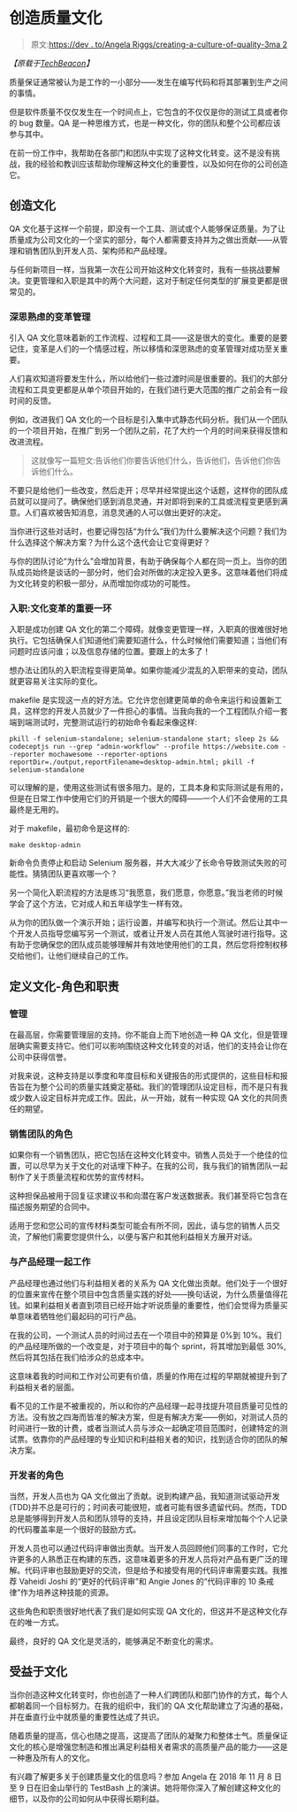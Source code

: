 # 创造质量文化

> 原文:[https://dev . to/Angela Riggs/creating-a-culture-of-quality-3ma 2](https://dev.to/angelariggs/creating-a-culture-of-quality-3ma2)

*【原载于[TechBeacon](https://techbeacon.com/how-i-created-culture-quality)】*

质量保证通常被认为是工作的一小部分——发生在编写代码和将其部署到生产之间的事情。

但是软件质量不仅仅发生在一个时间点上，它包含的不仅仅是你的测试工具或者你的 bug 数量。QA 是一种思维方式，也是一种文化，你的团队和整个公司都应该参与其中。

在前一份工作中，我帮助在各部门和团队中实现了这种文化转变。这不是没有挑战，我的经验和教训应该帮助你理解这种文化的重要性，以及如何在你的公司创造它。

## [](#creating-the-culture)创造文化

QA 文化基于这样一个前提，即没有一个工具、测试或个人能够保证质量。为了让质量成为公司文化的一个坚实的部分，每个人都需要支持并为之做出贡献——从管理和销售团队到开发人员、架构师和产品经理。

与任何新项目一样，当我第一次在公司开始这种文化转变时，我有一些挑战要解决。变更管理和入职是其中的两个大问题，这对于制定任何类型的扩展变更都是很常见的。

### [](#thoughtful-change-management)深思熟虑的变革管理

引入 QA 文化意味着新的工作流程、过程和工具——这是很大的变化。重要的是要记住，变革是人们的一个情感过程，所以移情和深思熟虑的变革管理对成功至关重要。

人们喜欢知道将要发生什么，所以给他们一些过渡时间是很重要的。我们的大部分流程和工具变更都是从单个项目开始的，在我们进行更大范围的推广之前会有一段时间的反馈。

例如，改进我们 QA 文化的一个目标是引入集中式静态代码分析。我们从一个团队的一个项目开始，在推广到另一个团队之前，花了大约一个月的时间来获得反馈和改进流程。

> 这就像写一篇短文:告诉他们你要告诉他们什么，告诉他们，告诉他们你告诉他们什么。

不要只是给他们一些改变，然后走开；尽早并经常提出这个话题，这样你的团队成员就可以提问了。确保他们感到消息灵通，并对即将到来的工具或流程变更感到满意。人们喜欢被告知消息，消息灵通的人可以做出更好的决定。

当你进行这些对话时，也要记得包括“为什么”我们为什么要解决这个问题？我们为什么选择这个解决方案？为什么这个迭代会让它变得更好？

与你的团队讨论“为什么”会增加背景，有助于确保每个人都在同一页上。当你的团队成员始终是谈话的一部分时，他们会对所做的决定投入更多。这意味着他们将成为文化转变的积极一部分，从而增加你成功的可能性。

### 入职:文化变革的重要一环

入职是成功创建 QA 文化的第二个障碍。就像变更管理一样，入职真的很难很好地执行。它包括确保人们知道他们需要知道什么，什么时候他们需要知道；当他们有问题时应该问谁；以及信息存储的位置。要跟上的太多了！

想办法让团队的入职流程变得更简单。如果你能减少混乱的入职带来的变动，团队就更容易关注实际的变化。

makefile 是实现这一点的好方法。它允许您创建更简单的命令来运行和设置新工具，这样您的开发人员就少了一件担心的事情。当我向我的一个工程团队介绍一套端到端测试时，完整测试运行的初始命令看起来像这样:

```
pkill -f selenium-standalone; selenium-standalone start; sleep 2s && codeceptjs run --grep "admin-workflow" --profile https://website.com --reporter mochawesome --reporter-options reportDir=./output,reportFilename=desktop-admin.html; pkill -f selenium-standalone 
```

可以理解的是，使用这些测试有很多阻力。是的，工具本身和实际测试是有用的，但是在日常工作中使用它们的开销是一个很大的障碍——一个人们不会使用的工具最终是无用的。

对于 makefile，最初命令是这样的:

`make desktop-admin`

新命令负责停止和启动 Selenium 服务器，并大大减少了长命令导致测试失败的可能性。猜猜团队更喜欢哪一个？

另一个简化入职流程的方法是练习“我愿意，我们愿意，你愿意。”我当老师的时候学会了这个方法，它对成人和五年级学生一样有效。

从为你的团队做一个演示开始；运行设置，并编写和执行一个测试。然后让其中一个开发人员指导您编写另一个测试，或者让开发人员在其他人驾驶时进行指导。这有助于您确保您的团队成员能够理解并有效地使用他们的工具，然后您将控制权移交给他们，让他们继续自己的工作。

## [](#defining-the-culture-roles-and-responsibilities)定义文化-角色和职责

### [](#management)管理

在最高层，你需要管理层的支持。你不能自上而下地创造一种 QA 文化，但是管理层确实需要支持它。他们可以影响围绕这种文化转变的对话，他们的支持会让你在公司中获得信誉。

对我来说，这种支持是以季度和年度目标和关键报告的形式提供的，这些目标和报告旨在为整个公司的质量实践奠定基础。我们的管理团队设定目标，而不是只有我或少数人设定目标并完成工作。因此，从一开始，就有一种实现 QA 文化的共同责任的期望。

### [](#the-sales-teams-role)销售团队的角色

如果你有一个销售团队，把它包括在这种文化转变中。销售人员处于一个绝佳的位置，可以尽早为关于文化的对话埋下种子。在我的公司，我与我们的销售团队一起制作了关于质量流程和优势的宣传材料。

这种担保品被用于回复征求建议书和向潜在客户发送数据表。我们甚至将它包含在描述服务期望的合同中。

适用于您和您公司的宣传材料类型可能会有所不同，因此，请与您的销售人员交流，了解他们需要您提供什么，以便与客户和其他利益相关方展开对话。

### [](#working-with-product-managers)与产品经理一起工作

产品经理也通过他们与利益相关者的关系为 QA 文化做出贡献。他们处于一个很好的位置来宣传在整个项目中包含质量实践的好处——换句话说，为什么质量值得花钱。如果利益相关者直到项目已经开始才听说质量的重要性，他们会觉得为质量买单意味着牺牲他们最起码的可行产品。

在我的公司，一个测试人员的时间过去在一个项目中的预算是 0%到 10%。我们的产品经理所做的一个改变是，对于项目中的每个 sprint，将其增加到最低 30%,然后将其包括在我们给涉众的总成本中。

这意味着我的时间和工作对公司更有价值，质量的作用在过程的早期就被提升到了利益相关者的层面。

看不见的工作是不被重视的，所以和你的产品经理一起寻找提升项目质量可见性的方法。没有放之四海而皆准的解决方案，但是有解决方案——例如，对测试人员的时间进行一致的计费，或者当测试人员与涉众一起确定项目范围时，创建特定的测试票。依靠你的产品经理的专业知识和利益相关者的知识，找到适合你的团队的解决方案。

### [](#developers-roles)开发者的角色

当然，开发人员也为 QA 文化做出了贡献。说到构建产品，我知道测试驱动开发(TDD)并不总是可行的；时间表可能很短，或者可能有很多遗留代码。然而，TDD 总是能够得到开发人员和团队领导的支持，并且设定团队目标来增加每个个人记录的代码覆盖率是一个很好的鼓励方式。

开发人员也可以通过代码评审做出贡献。当开发人员回顾他们同事的工作时，它允许更多的人熟悉正在构建的东西，这意味着更多的开发人员将对产品有更广泛的理解。代码评审也鼓励更好的交流，但是给予和接受有用的代码评审需要实践。我推荐 Vaheidi Joshi 的“更好的代码评审”和 Angie Jones 的“代码评审的 10 条戒律”作为培养这种技能的资源。

这些角色和职责很好地代表了我们是如何实现 QA 文化的，但这并不是这种文化存在的唯一方式。

最终，良好的 QA 文化是灵活的，能够满足不断变化的需求。

## [](#benefiting-from-the-culture)受益于文化

当你创造这种文化转变时，你也创造了一种人们跨团队和部门协作的方式，每个人都朝着同一个目标努力。在我的组织中，我们的 QA 文化帮助建立了沟通的基础，并在垂直行业中就质量的重要性达成了共识。

随着质量的提高，信心也随之提高，这提高了团队的凝聚力和整体士气。质量保证文化的核心是增强您制造和推出满足利益相关者需求的高质量产品的能力——这是一种惠及所有人的文化。

有兴趣了解更多关于创建质量文化的信息吗？参加 Angela 在 2018 年 11 月 8 日至 9 日在旧金山举行的 TestBash 上的演讲。她将带你深入了解创建这种文化的细节，以及你的公司如何从中获得长期利益。
